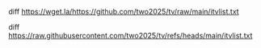 diff https://wget.la/https://github.com/two2025/tv/raw/main/itvlist.txt


diff https://raw.githubusercontent.com/two2025/tv/refs/heads/main/itvlist.txt
